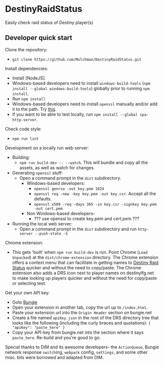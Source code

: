 # DestinyRaidStatus
Easily check raid status of Destiny player(s)

## Developer quick start
Clone the repository:

* `git clone https://github.com/Mulchman/DestinyRaidStatus.git`

Install dependencies:

* Install [NodeJS].
* Windows-based developers need to install `windows-build-tools` (`npm install --global windows-build-tools`) globally prior to running `npm install`.
* Run `npm install`
* Windows-based developers need to install `openssl` manually and/or add it to the path. Try [this](https://www.cloudinsidr.com/content/how-to-install-the-most-recent-version-of-openssl-on-windows-10-in-64-bit/).
* If you want to be able to test locally, run `npm install --global spa-http-server`.

Check code style:
* `npm run lint`

Development on a locally run web server:
* Building:
  * `npm run build-dev -- --watch`. This will bundle and copy all the assets, as well as watch for changes.
* Generating `openssl` stuff:
  * Open a command prompt in the `dist` subdirectory.
    * Windows-based developers:
      * `openssl genrsa -out key.pem 1024`
      * `openssl req -new -key key.pem -out key.csr`. Accept all the defaults.
      * `openssl x509 -req -days 365 -in key.csr -signkey key.pem -out cert.pem`
    * Non Windows-based developers-
      * ??? use openssl to create key.pem and cert.pem ???
* Running the local web server:
  * Open a command prompt in the `dist` subdirectory and run `http-server --push-state -S`

Chrome extension:
* This gets 'built' when `npm run build-dev` is run. Point Chrome (`Load Unpacked`) at the `dist/chrome-extension` directory. The Chrome extension offers a context menu that can facilitate in getting names to [Destiny Raid Status](https://destinyraidstatus.com) quicker and without the need to copy/paste. The Chrome extension also adds a DRS icon next to player names on destinylfg.net to make looking up players quicker and without the need for copy/paste or selecting text.

Get your own API key:

* Goto [Bungie](https://www.bungie.net/en/Application)
* Open your extension in another tab, copy the url up to `/index.html`.
* Paste your extension url into the `Origin Header` section on bungie.net
* Create a file named `apiKey.json` in the root of the DRS directory tree that looks like the following (including the curly braces and quotations): `{ "apiKey": "paste_here" }`
* Copy your API-key from bungie.net into the section where it says `paste_here`. Re-build and you're good to go.

Special thanks to DIM and its awesome developers- the `ActionQueue`, Bungie network response `switch`ing, `webpack` config, `settings`, and some other misc. bits were borrowed and adapted from DIM.
